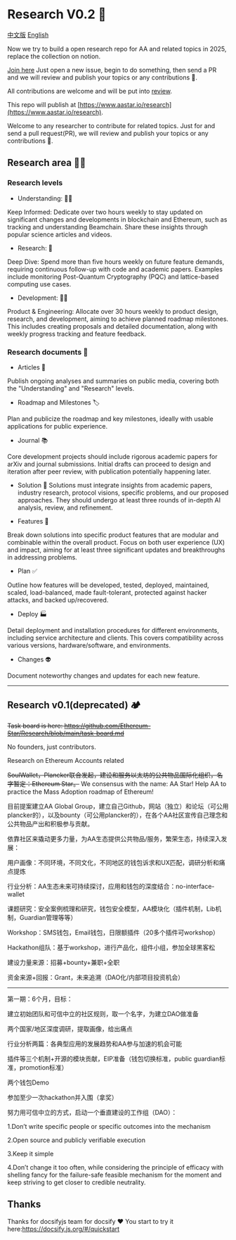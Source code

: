 # Research V0.2 :rocket:

[中文版](README_CN.md) [English](README.md)

Now we try to build a open research repo for AA and related topics in 2025,
replace the collection on notion.

[Join here](https://github.com/AAStarCommunity/research/issues) Just open a new
issue, begin to do something, then send a PR and we will review and publish your
topics or any contributions :carrot:.

All contributions are welcome and will be put into
[review](https://github.com/AAStarCommunity/research/review).

This repo will publish at
[https://www.aastar.io/research](https://www.aastar.io/research).

Welcome to any researcher to contribute for related topics. Just for and send a
pull request(PR), we will review and publish your topics or any contributions
🥕.

## Research area :scientist:

### Research levels

- Understanding: 🧑‍🎓

Keep Informed: Dedicate over two hours weekly to stay updated on significant
changes and developments in blockchain and Ethereum, such as tracking and
understanding Beamchain. Share these insights through popular science articles
and videos.

- Research: 🤿

Deep Dive: Spend more than five hours weekly on future feature demands,
requiring continuous follow-up with code and academic papers. Examples include
monitoring Post-Quantum Cryptography (PQC) and lattice-based computing use
cases.

- Development: 👷‍♂️

Product & Engineering: Allocate over 30 hours weekly to product design,
research, and development, aiming to achieve planned roadmap milestones. This
includes creating proposals and detailed documentation, along with weekly
progress tracking and feature feedback.

### Research documents 📂

- Articles 🎯

Publish ongoing analyses and summaries on public media, covering both the
"Understanding" and "Research" levels.

- Roadmap and Milestones 🏷️

Plan and publicize the roadmap and key milestones, ideally with usable
applications for public experience.

- Journal 📚

Core development projects should include rigorous academic papers for arXiv and
journal submissions. Initial drafts can proceed to design and iteration after
peer review, with publication potentially happening later.

- Solution 💯 Solutions must integrate insights from academic papers, industry
  research, protocol visions, specific problems, and our proposed approaches.
  They should undergo at least three rounds of in-depth AI analysis, review, and
  refinement.

- Features 🎁

Break down solutions into specific product features that are modular and
combinable within the overall product. Focus on both user experience (UX) and
impact, aiming for at least three significant updates and breakthroughs in
addressing problems.

- Plan ✅

Outline how features will be developed, tested, deployed, maintained, scaled,
load-balanced, made fault-tolerant, protected against hacker attacks, and backed
up/recovered.

- Deploy 🏭

Detail deployment and installation procedures for different environments,
including service architecture and clients. This covers compatibility across
various versions, hardware/software, and environments.

- Changes 👽

Document noteworthy changes and updates for each new feature.

---

## Research v0.1(deprecated) :camping:

~~Task board is here:
https://github.com/Ethereum-Star/Research/blob/main/task-board.md~~

No founders, just contributors.

Research on Ethereum Accounts related

~~SoulWallet，Plancker联合发起，建设和服务以太坊的公共物品国际化组织，名字暂定：Ethereum
Star。~~ We consensus with the name: AA Star! Help AA to practice the Mass
Adoption roadmap of Ethereum!

目前提案建立AA Global
Group，建立自己Github，网站（独立）和论坛（可公用plancker的），以及bounty（可公用plancker的），在各个AA社区宣传自己理念和公共物品产出和积极参与贡献。

依靠社区来撬动更多力量，为AA生态提供公共物品/服务，繁荣生态，持续深入发展：

用户画像：不同环境，不同文化，不同地区的钱包诉求和UX匹配，调研分析和痛点提炼

行业分析：AA生态未来可持续探讨，应用和钱包的深度结合：no-interface-wallet

课题研究：安全案例梳理和研究，钱包安全模型，AA模块化（插件机制，Lib机制，Guardian管理等等）

Workshop：SMS钱包，Email钱包，日限额插件（20多个插件可workshop）

Hackathon组队：基于workshop，进行产品化，组件小组，参加全球黑客松

建设力量来源：招募+bounty+兼职+全职

资金来源+回报：Grant，未来追溯（DAO化/内部项目投资机会）

---

第一期：6个月，目标：

建立初始团队和可信中立的社区规则，取一个名字，为建立DAO做准备

两个国家/地区深度调研，提取画像，给出痛点

行业分析两篇：各典型应用的发展趋势和AA参与加速的机会可能

插件等三个机制+开源的模块贡献，EIP准备（钱包切换标准，public
guardian标准，promotion标准）

两个钱包Demo

参加至少一次hackathon并入围（拿奖）

努力用可信中立的方式，启动一个垂直建设的工作组（DAO）：

1.Don’t write specific people or specific outcomes into the mechanism

2.Open source and publicly verifiable execution

3.Keep it simple

4.Don’t change it too often, while considering the principle of efficacy with
shelling fancy for the failure-safe feasible mechanism for the moment and keep
striving to get closer to credible neutrality.

## Thanks

Thanks for docsifyjs team for docsify :heart: You start to try it
here:https://docsify.js.org/#/quickstart
